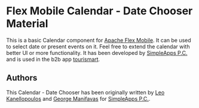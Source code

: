 Flex Mobile Calendar - Date Chooser Material
======================================

This is a basic Calendar component for [Apache Flex Mobile](http://flex.apache.org/). It can be used to select date or present events on it. Feel free to extend the calendar with better UI or more functionality. It has been developed by [SimpleApps P.C.](https://simpleapps.gr) and is used in the b2b app [tourismart](https://tourismart.co/).


Authors
------

This Calendar - Date Chooser has been originally written by [Leo Kanellopoulos](https://github.com/leossmith) and [George Manifavas](https://github.com/Georgemanif) for [SimpleApps P.C.](https://simpleapps.gr). 
